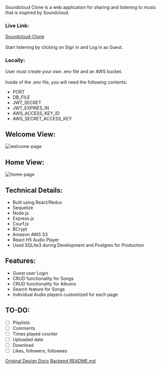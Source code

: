 Soundcloud Clone is a web application for sharing and listening to music that is inspired by Soundcloud.

### Live Link:

[Soundcloud-Clone](https://soundcloud-project.herokuapp.com/)<br></br>
Start listening by clicking on Sign in and Log in as Guest.

### Locally:

User must create your own .env file and an AWS bucket.<br></br>
Inside of the .env file, you will need the following contents:

- PORT
- DB_FILE
- JWT_SECRET
- JWT_EXPIRES_IN
- AWS_ACCESS_KEY_ID
- AWS_SECRET_ACCESS_KEY

## Welcome View:

![welcome-page](https://soundcloud-files-hdt.s3.us-west-1.amazonaws.com/welcome.png)

## Home View:

![home-page](https://soundcloud-files-hdt.s3.us-west-1.amazonaws.com/home-page1.png)

## Technical Details:

- Built using React/Redux
- Sequelize
- Node.js
- Express.js
- Csurf.js
- BCrypt
- Amazon AWS S3
- React H5 Audio Player
- Used SQLite3 during Development and Postgres for Production

## Features:

- Guest user Login
- CRUD functionality for Songs
- CRUD functionality for Albums
- Search feature for Songs
- Individual Audio players customized for each page

## TO-DO:

- [ ] Playlists
- [ ] Comments
- [ ] Times played counter
- [ ] Uploaded date
- [ ] Download
- [ ] Likes, followers, followees

[Original Design Docs](https://github.com/HTran106/Soundcloud-Project/wiki/Soundcloud-Clone-Original-Design-Docs)
[Backend README.md](https://github.com/HTran106/Soundcloud-Project/blob/main/backend/README.md)
